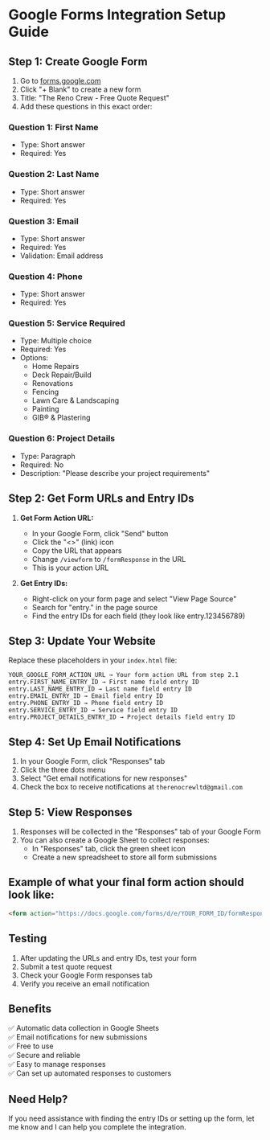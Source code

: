 # Google Forms Integration Setup Guide

## Step 1: Create Google Form

1. Go to [forms.google.com](https://forms.google.com)
2. Click "+ Blank" to create a new form
3. Title: "The Reno Crew - Free Quote Request"
4. Add these questions in this exact order:

### Question 1: First Name
- Type: Short answer
- Required: Yes

### Question 2: Last Name  
- Type: Short answer
- Required: Yes

### Question 3: Email
- Type: Short answer
- Required: Yes
- Validation: Email address

### Question 4: Phone
- Type: Short answer  
- Required: Yes

### Question 5: Service Required
- Type: Multiple choice
- Required: Yes
- Options:
  - Home Repairs
  - Deck Repair/Build
  - Renovations
  - Fencing
  - Lawn Care & Landscaping
  - Painting
  - GIB® & Plastering

### Question 6: Project Details
- Type: Paragraph
- Required: No
- Description: "Please describe your project requirements"

## Step 2: Get Form URLs and Entry IDs

1. **Get Form Action URL:**
   - In your Google Form, click "Send" button
   - Click the "<>" (link) icon
   - Copy the URL that appears
   - Change `/viewform` to `/formResponse` in the URL
   - This is your action URL

2. **Get Entry IDs:**
   - Right-click on your form page and select "View Page Source"
   - Search for "entry." in the page source
   - Find the entry IDs for each field (they look like entry.123456789)

## Step 3: Update Your Website

Replace these placeholders in your `index.html` file:

```
YOUR_GOOGLE_FORM_ACTION_URL → Your form action URL from step 2.1
entry.FIRST_NAME_ENTRY_ID → First name field entry ID
entry.LAST_NAME_ENTRY_ID → Last name field entry ID  
entry.EMAIL_ENTRY_ID → Email field entry ID
entry.PHONE_ENTRY_ID → Phone field entry ID
entry.SERVICE_ENTRY_ID → Service field entry ID
entry.PROJECT_DETAILS_ENTRY_ID → Project details field entry ID
```

## Step 4: Set Up Email Notifications

1. In your Google Form, click "Responses" tab
2. Click the three dots menu
3. Select "Get email notifications for new responses"
4. Check the box to receive notifications at `therenocrewltd@gmail.com`

## Step 5: View Responses

1. Responses will be collected in the "Responses" tab of your Google Form
2. You can also create a Google Sheet to collect responses:
   - In "Responses" tab, click the green sheet icon
   - Create a new spreadsheet to store all form submissions

## Example of what your final form action should look like:

```html
<form action="https://docs.google.com/forms/d/e/YOUR_FORM_ID/formResponse" method="POST" target="hidden_iframe">
```

## Testing

1. After updating the URLs and entry IDs, test your form
2. Submit a test quote request
3. Check your Google Form responses tab
4. Verify you receive an email notification

## Benefits

✅ Automatic data collection in Google Sheets  
✅ Email notifications for new submissions  
✅ Free to use  
✅ Secure and reliable  
✅ Easy to manage responses  
✅ Can set up automated responses to customers

## Need Help?

If you need assistance with finding the entry IDs or setting up the form, let me know and I can help you complete the integration.